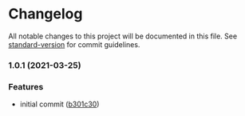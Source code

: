 # Changelog

All notable changes to this project will be documented in this file. See [standard-version](https://github.com/conventional-changelog/standard-version) for commit guidelines.

### 1.0.1 (2021-03-25)


### Features

* initial commit ([b301c30](https://github.com/tnayuki/jest-environment-ethereum/commit/b301c30975ad388ec2f23157530e6c6a7aedd58a))

